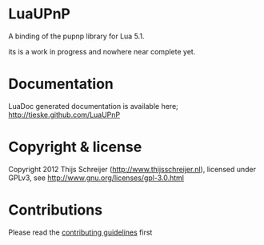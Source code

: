 LuaUPnP
=======

A binding of the pupnp library for Lua 5.1.

its is a work in progress and nowhere near complete yet.

Documentation
==========
LuaDoc generated documentation is available here; http://tieske.github.com/LuaUPnP

Copyright & license
=======
Copyright 2012 Thijs Schreijer (http://www.thijsschreijer.nl), licensed under GPLv3, see http://www.gnu.org/licenses/gpl-3.0.html

Contributions
=============
Please read the [contributing guidelines](https://github.com/Tieske/LuaUPnP/blob/master/CONTRIBUTING.md) first